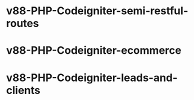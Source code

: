 # v88-PHP-Codeigniter-semi-restful-routes
# v88-PHP-Codeigniter-ecommerce
# v88-PHP-Codeigniter-leads-and-clients
